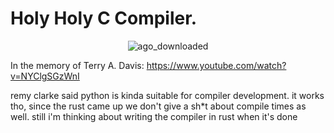 # Holy Holy C Compiler.


<center>
  
![ago_downloaded](https://github.com/user-attachments/assets/46a3be88-28fe-47b9-a039-fe7346f4dedd)

</center>


In the memory of Terry A. Davis: https://www.youtube.com/watch?v=NYClgSGzWnI

remy clarke said python is kinda suitable for compiler development. it works tho, since the rust came up we don't give a sh*t about compile times as well. still i'm thinking about writing the compiler in rust when it's done
